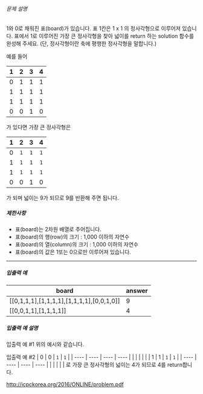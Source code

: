 ###### 문제 설명

1와 0로 채워진 표(board)가 있습니다. 표 1칸은 1 x 1 의 정사각형으로 이루어져 있습니다. 표에서 1로 이루어진 가장 큰 정사각형을 찾아 넓이를 return 하는 solution 함수를 완성해 주세요. (단, 정사각형이란 축에 평행한 정사각형을 말합니다.)

예를 들어

|  1   |  2   |  3   |  4   |
| :--: | :--: | :--: | :--: |
|  0   |  1   |  1   |  1   |
|  1   |  1   |  1   |  1   |
|  1   |  1   |  1   |  1   |
|  0   |  0   |  1   |  0   |

가 있다면 가장 큰 정사각형은

|  1   |  2   |  3   |  4   |
| :--: | :--: | :--: | :--: |
|  0   | `1`  | `1`  | `1`  |
|  1   | `1`  | `1`  | `1`  |
|  1   | `1`  | `1`  | `1`  |
|  0   |  0   |  1   |  0   |

가 되며 넓이는 9가 되므로 9를 반환해 주면 됩니다.

##### 제한사항

- 표(board)는 2차원 배열로 주어집니다.
- 표(board)의 행(row)의 크기 : 1,000 이하의 자연수
- 표(board)의 열(column)의 크기 : 1,000 이하의 자연수
- 표(board)의 값은 1또는 0으로만 이루어져 있습니다.

------

##### 입출력 예

| board                                     | answer |
| ----------------------------------------- | ------ |
| [[0,1,1,1],[1,1,1,1],[1,1,1,1],[0,0,1,0]] | 9      |
| [[0,0,1,1],[1,1,1,1]]                     | 4      |

##### 입출력 예 설명

입출력 예 #1
위의 예시와 같습니다.

입출력 예 #2
| 0    | 0    | `1`  | `1`  |
| ---- | ---- | ---- | ---- |
|      |      |      |      |
| 1    | 1    | `1`  | `1`  |
| ---- | ---- | ---- | ---- |
|      |      |      |      |
로 가장 큰 정사각형의 넓이는 4가 되므로 4를 return합니다.

http://icpckorea.org/2016/ONLINE/problem.pdf